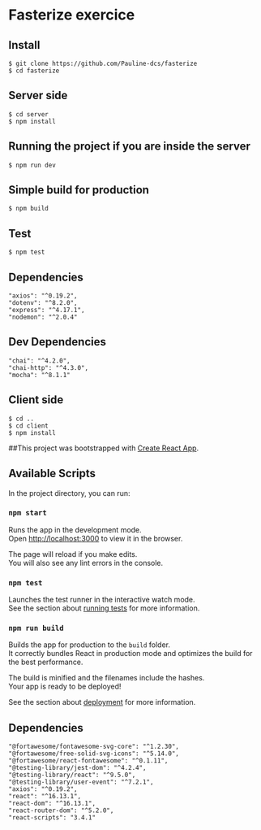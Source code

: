 # Fasterize exercice 


## Install

    $ git clone https://github.com/Pauline-dcs/fasterize
    $ cd fasterize
    
## Server side 

    $ cd server
    $ npm install

## Running the project if you are inside the server 

    $ npm run dev

## Simple build for production

    $ npm build
    
## Test 
 
    $ npm test
 
    
 ## Dependencies 

	"axios": "^0.19.2",
	"dotenv": "^8.2.0",
	"express": "^4.17.1",
	"nodemon": "^2.0.4"
    
## Dev Dependencies 

	"chai": "^4.2.0",
	"chai-http": "^4.3.0",
 	"mocha": "^8.1.1"


## Client side 

    $ cd ..
    $ cd client
    $ npm install

##This project was bootstrapped with [Create React App](https://github.com/facebook/create-react-app).
 
## Available Scripts

In the project directory, you can run:

### `npm start`

Runs the app in the development mode.<br />
Open [http://localhost:3000](http://localhost:3000) to view it in the browser.

The page will reload if you make edits.<br />
You will also see any lint errors in the console.

### `npm test`

Launches the test runner in the interactive watch mode.<br />
See the section about [running tests](https://facebook.github.io/create-react-app/docs/running-tests) for more information.

### `npm run build`

Builds the app for production to the `build` folder.<br />
It correctly bundles React in production mode and optimizes the build for the best performance.

The build is minified and the filenames include the hashes.<br />
Your app is ready to be deployed!

See the section about [deployment](https://facebook.github.io/create-react-app/docs/deployment) for more information.

## Dependencies 

	"@fortawesome/fontawesome-svg-core": "^1.2.30",
	"@fortawesome/free-solid-svg-icons": "^5.14.0",
	"@fortawesome/react-fontawesome": "^0.1.11",
	"@testing-library/jest-dom": "^4.2.4",
	"@testing-library/react": "^9.5.0",
	"@testing-library/user-event": "^7.2.1",
	"axios": "^0.19.2",
	"react": "^16.13.1",
	"react-dom": "^16.13.1",
	"react-router-dom": "^5.2.0",
	"react-scripts": "3.4.1"
    
 
